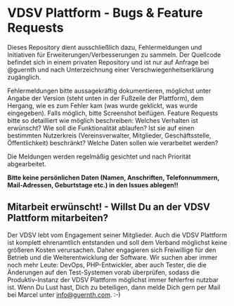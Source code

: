 # VDSV Plattform - Bugs &amp; Feature Requests

Dieses Repository dient ausschließlich dazu, Fehlermeldungen und Initiativen für Erweiterungen/Verbesserungen zu sammeln. Der Quellcode befindet sich in einem privaten Repository und ist nur auf Anfrage bei @guernth und nach Unterzeichnung einer Verschwiegenheitserklärung zugänglich.

Fehlermeldungen bitte aussagekräftig dokumentieren, möglichst unter Angabe der Version (steht unten in der Fußzeile der Plattform), dem Hergang, wie es zum Fehler kam (was wurde geklickt, was wurde eingegeben). Falls möglich, bitte Screenshot beifügen.
Feature Requests bitte so detailliert wie möglich beschreiben: Welches Verhalten ist erwünscht? Wie soll die Funktionalität ablaufen? Ist sie auf einen bestimmten Nutzerkreis (Vereinsverwalter, Mitglieder, Geschäftsstelle, Öffentlichkeit) beschränkt? Welche Daten sollen wie verarbeitet werden?

Die Meldungen werden regelmäßig gesichtet und nach Priorität abgearbeitet. 

**Bitte keine persönlichen Daten (Namen, Anschriften, Telefonnummern, Mail-Adressen, Geburtstage etc.) in den Issues ablegen!!**

## Mitarbeit erwünscht! - Willst Du an der VDSV Plattform mitarbeiten?

Der VDSV lebt vom Engagement seiner Mitglieder. Auch die VDSV Plattform ist komplett ehrenamtlich entstanden und soll dem Verband möglichst keine größeren Kosten verursachen. Daher engagieren sich Freiwillige für den Betrieb und die Weiterentwicklung der Software. Wir suchen aber immer noch mehr Leute: DevOps, PHP-Entwickler, aber auch Tester, die die Änderungen auf den Test-Systemen vorab überprüfen, sodass die Produktiv-Instanz der VDSV Plattform möglichst immer fehlerfrei nutzbar ist. Wenn Du Lust hast, Dich zu beteiligen, dann melde Dich gern per Mail bei Marcel unter info@guernth.com. :-)
